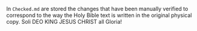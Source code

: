 In `Checked.md` are stored the changes that have been manually verified to correspond to the way the Holy Bible text is written in the original physical copy. Soli DEO KING JESUS CHRIST all Gloria!